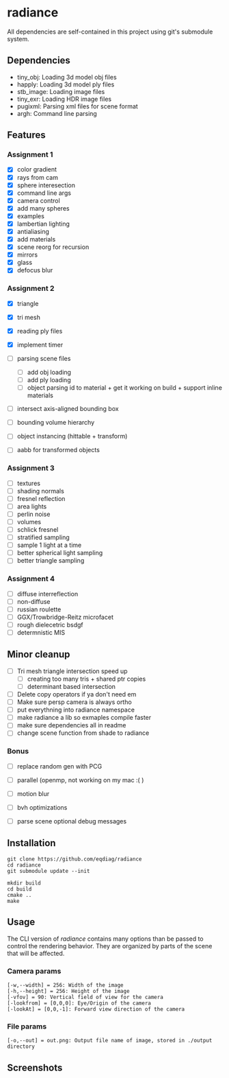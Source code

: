 # radiance





All dependencies are self-contained in this project using git's submodule system.

## Dependencies
- tiny_obj: Loading 3d model obj files
- happly: Loading 3d model ply files
- stb_image: Loading image files
- tiny_exr: Loading HDR image files
- pugixml: Parsing xml files for scene format
- argh: Command line parsing


## Features
### Assignment 1
- [x] color gradient
- [x] rays from cam
- [x] sphere interesection
- [x] command line args
- [x] camera control
- [x] add many spheres
- [x] examples
- [x] lambertian lighting
- [x] antialiasing
- [x] add materials
- [x] scene reorg for recursion
- [x] mirrors
- [x] glass
- [x] defocus blur

### Assignment 2
- [x] triangle
- [x] tri mesh
- [x] reading ply files

- [x] implement timer
- [ ] parsing scene files
    - [ ] add obj loading
    - [ ] add ply loading
    - [ ] object parsing id to material + get it working on build + support inline materials

- [ ] intersect axis-aligned bounding box
- [ ] bounding volume hierarchy
- [ ] object instancing (hittable + transform)
- [ ] aabb for transformed objects

### Assignment 3
- [ ] textures
- [ ] shading normals
- [ ] fresnel reflection
- [ ] area lights
- [ ] perlin noise
- [ ] volumes
- [ ] schlick fresnel
- [ ] stratified sampling
- [ ] sample 1 light at a time
- [ ] better spherical light sampling
- [ ] better triangle sampling

### Assignment 4
- [ ] diffuse interreflection
- [ ] non-diffuse 
- [ ] russian roulette
- [ ] GGX/Trowbridge-Reitz microfacet
- [ ] rough dielecetric bsdgf
- [ ] determnistic MIS

## Minor cleanup
- [ ] Tri mesh triangle intersection speed up
    - [ ] creating too many tris + shared ptr copies
    - [ ] determinant based intersection
- [ ] Delete copy operators if ya don't need em
- [ ] Make sure persp camera is always ortho
- [ ] put everythning into radiance namespace
- [ ] make radiance a lib so exmaples compile faster
- [ ] make sure dependencies all in readme
- [ ] change scene function from shade to radiance

### Bonus
- [ ] replace random gen with PCG
- [ ] parallel (openmp, not working on my mac :( )
- [ ] motion blur
- [ ] bvh optimizations
- [ ] parse scene optional debug messages


## Installation

```
git clone https://github.com/eqdiag/radiance
cd radiance
git submodule update --init

mkdir build
cd build
cmake ..
make
```

## Usage
The CLI version of *radiance* contains many options than be passed to control the rendering behavior.
They are organized by parts of the scene that will be affected.

### Camera params
```
[-w,--width] = 256: Width of the image 
[-h,--height] = 256: Height of the image
[-vfov] = 90: Vertical field of view for the camera 
[-lookfrom] = [0,0,0]: Eye/Origin of the camera 
[-lookAt] = [0,0,-1]: Forward view direction of the camera 
```
### File params
```
[-o,--out] = out.png: Output file name of image, stored in ./output directory
```

## Screenshots 

